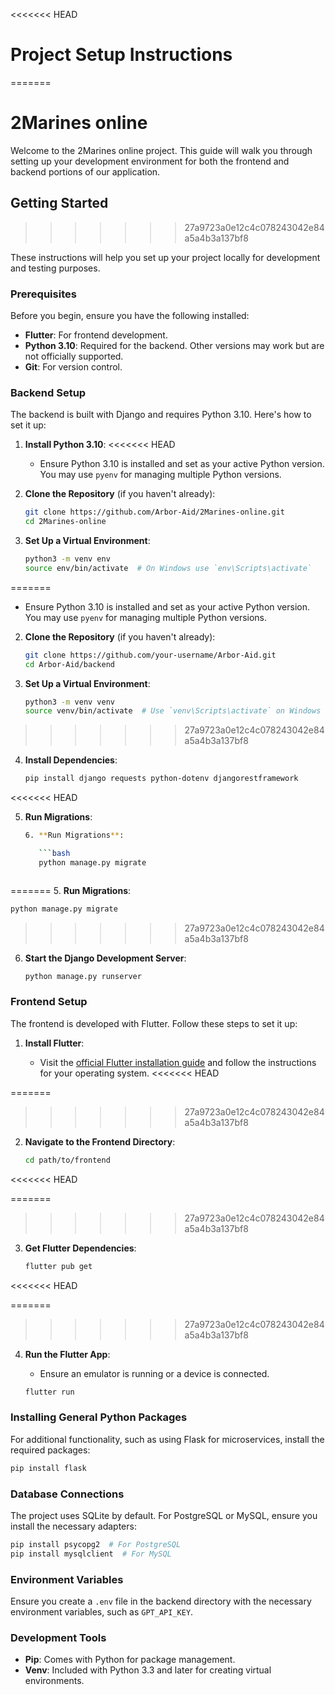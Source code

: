 <<<<<<< HEAD
# Project Setup Instructions
=======
# 2Marines online

Welcome to the 2Marines online project. This guide will walk you through setting up your development environment for both the frontend and backend portions of our application.

## Getting Started
>>>>>>> 27a9723a0e12c4c078243042e84a5a4b3a137bf8

These instructions will help you set up your project locally for development and testing purposes.

### Prerequisites

Before you begin, ensure you have the following installed:

- **Flutter**: For frontend development.
- **Python 3.10**: Required for the backend. Other versions may work but are not officially supported.
- **Git**: For version control.

### Backend Setup

The backend is built with Django and requires Python 3.10. Here's how to set it up:

1. **Install Python 3.10**:
<<<<<<< HEAD
   - Ensure Python 3.10 is installed and set as your active Python version. You may use `pyenv` for managing multiple Python versions.

2. **Clone the Repository** (if you haven't already):
   ```sh
   git clone https://github.com/Arbor-Aid/2Marines-online.git
   cd 2Marines-online
   ```

3. **Set Up a Virtual Environment**:

   ```bash
   python3 -m venv env
   source env/bin/activate  # On Windows use `env\Scripts\activate`
   ```

=======

   - Ensure Python 3.10 is installed and set as your active Python version. You may use `pyenv` for managing multiple Python versions.
2. **Clone the Repository** (if you haven't already):

   ```bash
   git clone https://github.com/your-username/Arbor-Aid.git
   cd Arbor-Aid/backend
   ```
3. **Set Up a Virtual Environment**:

   ```bash
   python3 -m venv venv
   source venv/bin/activate  # Use `venv\Scripts\activate` on Windows
   ```
>>>>>>> 27a9723a0e12c4c078243042e84a5a4b3a137bf8
4. **Install Dependencies**:

   ```bash
   pip install django requests python-dotenv djangorestframework
   ```
<<<<<<< HEAD

5. **Run Migrations**:

   ```bash
   6. **Run Migrations**:
   
      ```bash
      python manage.py migrate
      ```
   ```

=======
5. **Run Migrations**:

   ```bash
   python manage.py migrate
   ```
>>>>>>> 27a9723a0e12c4c078243042e84a5a4b3a137bf8
6. **Start the Django Development Server**:

   ```bash
   python manage.py runserver
   ```

### Frontend Setup

The frontend is developed with Flutter. Follow these steps to set it up:

1. **Install Flutter**:

   - Visit the [official Flutter installation guide](https://flutter.dev/docs/get-started/install) and follow the instructions for your operating system.
<<<<<<< HEAD

=======
>>>>>>> 27a9723a0e12c4c078243042e84a5a4b3a137bf8
2. **Navigate to the Frontend Directory**:

   ```bash
   cd path/to/frontend
   ```
<<<<<<< HEAD

=======
>>>>>>> 27a9723a0e12c4c078243042e84a5a4b3a137bf8
3. **Get Flutter Dependencies**:

   ```bash
   flutter pub get
   ```
<<<<<<< HEAD

=======
>>>>>>> 27a9723a0e12c4c078243042e84a5a4b3a137bf8
4. **Run the Flutter App**:

   - Ensure an emulator is running or a device is connected.

   ```bash
   flutter run
   ```

### Installing General Python Packages

For additional functionality, such as using Flask for microservices, install the required packages:

```bash
pip install flask
```

### Database Connections

The project uses SQLite by default. For PostgreSQL or MySQL, ensure you install the necessary adapters:

```bash
pip install psycopg2  # For PostgreSQL
pip install mysqlclient  # For MySQL
```

### Environment Variables

Ensure you create a `.env` file in the backend directory with the necessary environment variables, such as `GPT_API_KEY`.

### Development Tools

- **Pip**: Comes with Python for package management.
- **Venv**: Included with Python 3.3 and later for creating virtual environments.
